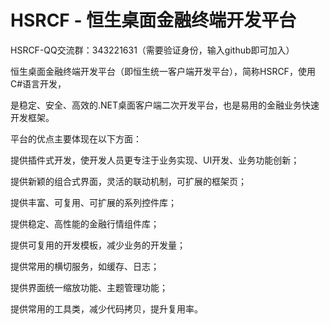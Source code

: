 HSRCF - 恒生桌面金融终端开发平台
=====

HSRCF-QQ交流群：343221631（需要验证身份，输入github即可加入）

恒生桌面金融终端开发平台（即恒生统一客户端开发平台），简称HSRCF，使用C#语言开发，

是稳定、安全、高效的.NET桌面客户端二次开发平台，也是易用的金融业务快速开发框架。

平台的优点主要体现在以下方面：

提供插件式开发，使开发人员更专注于业务实现、UI开发、业务功能创新； 

提供新颖的组合式界面，灵活的联动机制，可扩展的框架页； 

提供丰富、可复用、可扩展的系列控件库； 

提供稳定、高性能的金融行情组件库； 

提供可复用的开发模板，减少业务的开发量； 

提供常用的横切服务，如缓存、日志；

提供界面统一缩放功能、主题管理功能；

提供常用的工具类，减少代码拷贝，提升复用率。
